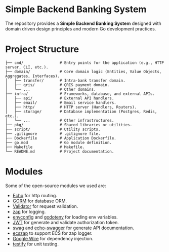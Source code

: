# Simple Backend Banking System

The repository provides a **Simple Backend Banking System**
designed with domain driven design principles and modern Go development practices.

# Project Structure

```text
├── cmd/                # Entry points for the application (e.g., HTTP server, CLI, etc.).
├── domain/             # Core domain logic (Entities, Value Objects, Aggregates, Interfaces).
│   ├── transfer/       # Intra-bank transfer domain.
│   ├── qris/           # QRIS payment domain.
│   └── ...             # Other domains.
├── infra/              # Frameworks, database, and external APIs.
│   ├── api/            # External API handlers.
│   ├── email/          # Email service handlers.
│   ├── http/           # HTTP server (Handlers, Routers).
│   ├── storage/        # Database implementation (Postgres, Redis, etc.).
│   └── ...             # Other infrastructures.
├── pkg/                # Shared libraries or utilities.
├── script/             # Utility scripts.
├── .gitignore          # .gitignore file.
├── Dockerfile          # Application Dockerfile.
├── go.mod              # Go module definition.
├── Makefile            # Makefile.
└── README.md           # Project documentation.
```

# Modules

Some of the open-source modules we used are:

- [Echo](https://echo.labstack.com) for http routing.
- [GORM](https://gorm.io) for database ORM.
- [Validator](https://github.com/go-playground/validator) for request validation.
- [zap](https://github.com/uber-go/zap) for logging.
- [envconfig](https://github.com/kelseyhightower/envconfig)
  and [godotenv](https://github.com/joho/godotenv) for loading env variables.
- [JWT](https://github.com/golang-jwt/jwt) for generate and validate authorization token.
- [swag](https://github.com/swaggo/swag) and [echo-swagger](https://github.com/swaggo/echo-swagger)
  for generate API documentation.
- [ecszap](https://github.com/elastic/ecs-logging-go-zap) to support ECS for zap logger.
- [Google Wire](https://github.com/google/wire) for dependency injection.
- [testify](https://github.com/stretchr/testify) for unit testing.

